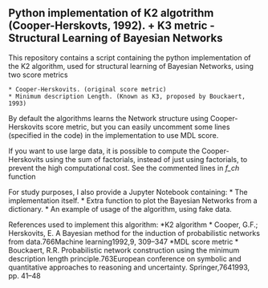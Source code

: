 ## Python implementation of K2 algotrithm (Cooper-Herskovts, 1992). + K3 metric - Structural Learning of Bayesian Networks

This repository contains a script containing the python implementation of the K2 algorithm, used for structural learning of Bayesian Networks, using two score metrics 

	* Cooper-Herskovits. (original score metric)
	* Minimum description Length. (Known as K3, proposed by Bouckaert, 1993)
	
By default the algorithms learns the Network structure using Cooper-Herskovits score metric, but you can easily uncomment some lines (specified in the code) in the implementation to use MDL score. 

If you want to use large data, it is possible to compute the Cooper-Herskovits using the sum of factorials, instead of just using factorials, to prevent the high computational cost. See the commented lines in *f_ch* function 

For study purposes, I also provide a Jupyter Notebook containing: 
	* The implementation itself. 
	* Extra function to plot the Bayesian Networks from a dictionary. 
	* An example of usage of the algorithm, using fake data. 

References used to implement this algorithm: 
	*K2 algorithm 
		* Cooper, G.F.; Herskovits, E. A Bayesian method for the induction of probabilistic networks from data.766Machine learning1992,9, 309–347 
	*MDL score metric 
		* Bouckaert, R.R. Probabilistic network construction using the minimum description length principle.763European conference on symbolic and quantitative approaches to reasoning and uncertainty. Springer,7641993, pp. 41–48
	


